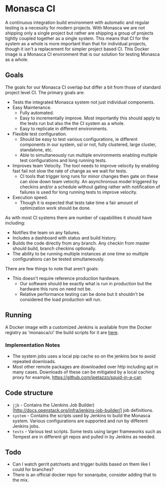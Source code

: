 # Monasca CI
A continuous integration build environment with automatic and regular testing is a necessity for modern projects. With Monasca
we are not shipping only a single project but rather are shipping a group of projects tightly coupled together as a single system.
This means that CI for the system as a whole is more important than that for individual projects, though it isn't a replacement for
simpler project based CI. This Docker image is a Monasca CI environment that is our solution for testing Monasca as a whole.

## Goals
The goals for our Monasca CI overlap but differ a bit from those of standard project level CI. The primary goals are:

  - Tests the integrated Monasca system not just individual components.
  - Easy Maintenance.
    - Fully automated.
    - Easy to incrementally improve. Most importantly this should apply to the tests run but also the the CI system as a whole.
    - Easy to replicate in different environments.
  - Flexible test configuration.
    - Should be easy to test various configurations, ie different components in our system, ssl or not, fully clustered, large cluster, standalone, etc.
    - Able to simultaneously run multiple environments enabling multiple test configurations and long running tests.
  - Improves team Velocity. The tool needs to improve velocity by enabling fast fail not slow the rate of change as we wait for tests.
    - CI tools that trigger long runs for minor changes then gate on these can slow down team velocity.
      An asynchronous model triggered by checkins and/or a schedule without gating rather with notification of failures
      is used for long running tests to improve velocity.
  - Execution speed.
    - Though it is expected that tests take time a fair amount of optimization work should be done.

As with most CI systems there are number of capabilities it should have including:
  - Notifies the team on any failures.
  - Includes a dashboard with status and build history.
  - Builds the code directly from any branch. Any checkin from master should build, branch checkins optionally.
  - The ability to be running multiple instances at one time so multiple configurations can be tested simultaneously.

There are few things to note that aren't goals:
  - This doesn't require reference production hardware. 
    - Our software should be exactly what is run in production but the hardware this runs on need not be.
    - Relative performance testing can be done but it shouldn't be considered the load production will run.

## Running
A Docker image with a customized Jenkins is available from the Docker registry as 'monasca/ci' the build scripts for it are
[here](https://github.com/hpcloud-mon/monasca-docker/tree/master/ci).

### Implementation Notes
- The system jobs uses a local pip cache so on the jenkins box to avoid repeated downloads.
- Most other remote packages are downloaded over http including apt in many cases. Downloads of these can be mitigated by a local caching proxy
  for example, https://github.com/jpetazzo/squid-in-a-can

## Code structure
- `jjb` - Contains the (Jenkins Job Builder)[http://docs.openstack.org/infra/jenkins-job-builder/] job definitions.
- `system` - Contains the scripts used by Jenkins to build the Monasca system. Various configurations are supported and run by different Jenkins jobs.
- `tests` - Various test scripts. Some tests using larger frameworks such as Tempest are in different git repos and pulled in by Jenkins as needed.

## Todo
- Can I watch gerrit patchsets and trigger builds based on them like I could for branches?
- There is an official docker repo for sonarqube, consider adding that to the mix.
